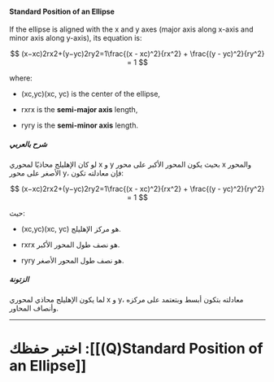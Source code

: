 #### Standard Position of an Ellipse

If the ellipse is aligned with the x and y axes (major axis along x-axis and minor axis along y-axis), its equation is:

$$
(x−xc)2rx2+(y−yc)2ry2=1\frac{(x - xc)^2}{rx^2} + \frac{(y - yc)^2}{ry^2} = 1
$$

where:

- (xc,yc)(xc, yc) is the center of the ellipse,
    
- rxrx is the **semi-major axis** length,
    
- ryry is the **semi-minor axis** length.
    

##### شرح بالعربي

لو كان الإهليلج محاذيًا لمحوري x و y بحيث يكون المحور الأكبر على محور x والمحور الأصغر على محور y، فإن معادلته تكون:

$$
(x−xc)2rx2+(y−yc)2ry2=1\frac{(x - xc)^2}{rx^2} + \frac{(y - yc)^2}{ry^2} = 1
$$

حيث:

- (xc,yc)(xc, yc) هو مركز الإهليلج.
    
- rxrx هو نصف طول المحور الأكبر.
    
- ryry هو نصف طول المحور الأصغر.
    

##### الزتونة

لما يكون الإهليلج محاذي لمحوري x و y، معادلته بتكون أبسط وبتعتمد على مركزه وأنصاف المحاور.

---
# اختبر حفظك :[[(Q)Standard Position of an Ellipse]]